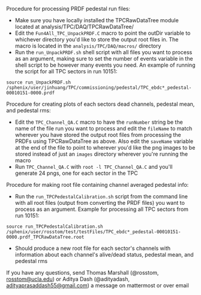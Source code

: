 Procedure for processing PRDF pedestal run files:

* Make sure you have locally installed the TPCRawDataTree module located at analysis/TPC/DAQ/TPCRawDataTree/
* Edit the `Fun4All_TPC_UnpackPRDF.C` macro to point the outDir variable to whichever directory you'd like to store the output root files in. The macro is located in the `analysis/TPC/DAQ/macros/` directory
* Run the `run_UnpackPRDF.sh` shell script with all files you want to process as an argument, making sure to set the number of events variable in the shell script to be however many events you need. An example of running the script for all TPC sectors in run 10151:

```
source run_UnpackPRDF.sh /sphenix/user/jinhuang/TPC/commissioning/pedestal/TPC_ebdc*_pedestal-00010151-0000.prdf 
``` 

Procedure for creating plots of each sectors dead channels, pedestal mean, and pedestal rms:
* Edit the `TPC_Channel_QA.C` macro to have the `runNumber` string be the name of the file run you want to process and edit the `fileName` to match wherever you have stored the output root files from processing the PRDFs using TPCRawDataTree as above. Also edit the `saveName` variable at the end of the file to point to wherever you'd like the png images to be stored instead of just an `images` directory wherever you're running the macro
* Run `TPC_Channel_QA.C` with `root -l TPC_Channel_QA.C` and you'll generate 24 pngs, one for each sector in the TPC

Procedure for making root file containing channel averaged pedestal info:
* Run the `run_TPCPedestalCalibration.sh` script from the command line with all root files (output from converting the PRDF files) you want to process as an argument. Example for processing all TPC sectors from run 10151:
```
source run_TPCPedestalCalibration.sh /sphenix/user/rosstom/test/testFiles/TPC_ebdc*_pedestal-00010151-0000.prdf_TPCRawDataTree.root
```
* Should produce a new root file for each sector's channels with information about each channel's alive/dead status, pedestal mean, and pedestal rms

If you have any questions, send Thomas Marshall (@rosstom, rosstom@ucla.edu) or Aditya Dash (@adityadash, adityaprasaddash55@gmail.com) a message on mattermost or over email
